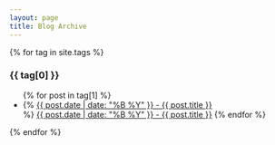 ```yaml
---
layout: page
title: Blog Archive
---
```


{% for tag in site.tags %}
  <h3>{{ tag[0] }}</h3>
  <ul>
    {% for post in tag[1] %}
      <li>{% <a href="{{ post.url }}">{{ post.date | date: "%B %Y" }} - {{ post.title }}</a></li> %}
             <a href="{{ site.baseurl }}{{ post.url }}">{{ post.date | date: "%B %Y" }} - {{ post.title }}</a>
      </li>
    {% endfor %}
  </ul>
{% endfor %}
